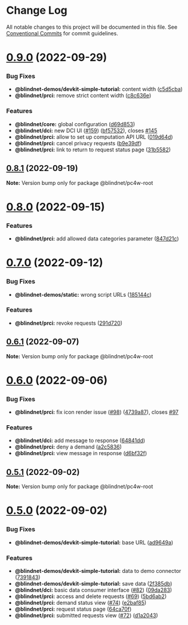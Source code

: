 # Change Log

All notable changes to this project will be documented in this file.
See [Conventional Commits](https://conventionalcommits.org) for commit guidelines.

# [0.9.0](https://github.com/blindnet-io/privacy-components-web/compare/v0.8.1...v0.9.0) (2022-09-29)


### Bug Fixes

* **@blindnet-demos/devkit-simple-tutorial:** content width ([c5d5cba](https://github.com/blindnet-io/privacy-components-web/commit/c5d5cba5e477533efe492b87aae05ea5d1575a09))
* **@blindnet/prci:** remove strict content width ([c8c636e](https://github.com/blindnet-io/privacy-components-web/commit/c8c636e8ab5ed131d06b8e9a92076a79079f92b4))


### Features

* **@blindnet/core:** global configuration ([d69d853](https://github.com/blindnet-io/privacy-components-web/commit/d69d8539d6a19614ac3bbf1d4b7d2bea63ba6bf3))
* **@blindnet/dci:** new DCI UI ([#159](https://github.com/blindnet-io/privacy-components-web/issues/159)) ([bf57532](https://github.com/blindnet-io/privacy-components-web/commit/bf57532686c1e5a430dc9f3a53af4c1b217e188e)), closes [#145](https://github.com/blindnet-io/privacy-components-web/issues/145)
* **@blindnet/prci:** allow to set up computation API URL ([019d64d](https://github.com/blindnet-io/privacy-components-web/commit/019d64d0e1f33e8144149db48e1220efb5e6eaf5))
* **@blindnet/prci:** cancel privacy requests ([b9e39df](https://github.com/blindnet-io/privacy-components-web/commit/b9e39df8f9e8ad0c50bf352f22ed10bde3f170bf))
* **@blindnet/prci:** link to return to request status page ([31b5582](https://github.com/blindnet-io/privacy-components-web/commit/31b55824ea1c1509326df5c39626e8ddf1bebd06))





## [0.8.1](https://github.com/blindnet-io/privacy-components-web/compare/v0.8.0...v0.8.1) (2022-09-19)

**Note:** Version bump only for package @blindnet/pc4w-root





# [0.8.0](https://github.com/blindnet-io/privacy-components-web/compare/v0.7.0...v0.8.0) (2022-09-15)


### Features

* **@blindnet/prci:** add allowed data categories parameter ([847d21c](https://github.com/blindnet-io/privacy-components-web/commit/847d21cf7f64c6f43eab0da31a174318b1ca7789))





# [0.7.0](https://github.com/blindnet-io/privacy-components-web/compare/v0.6.1...v0.7.0) (2022-09-12)


### Bug Fixes

* **@blindnet-demos/static:** wrong script URLs ([185144c](https://github.com/blindnet-io/privacy-components-web/commit/185144c0123b3392a135f961d7daa67f29903743))


### Features

* **@blindnet/prci:** revoke requests ([291d720](https://github.com/blindnet-io/privacy-components-web/commit/291d7205df2b14009dc3dd85386bad2bd3060d6f))





## [0.6.1](https://github.com/blindnet-io/privacy-components-web/compare/v0.6.0...v0.6.1) (2022-09-07)

**Note:** Version bump only for package @blindnet/pc4w-root





# [0.6.0](https://github.com/blindnet-io/privacy-components-web/compare/v0.5.1...v0.6.0) (2022-09-06)


### Bug Fixes

* **@blindnet/prci:** fix icon render issue ([#98](https://github.com/blindnet-io/privacy-components-web/issues/98)) ([4739a87](https://github.com/blindnet-io/privacy-components-web/commit/4739a87337a59a631240242c723c47577b070e7d)), closes [#97](https://github.com/blindnet-io/privacy-components-web/issues/97)


### Features

* **@blindnet/dci:** add message to response ([64841dd](https://github.com/blindnet-io/privacy-components-web/commit/64841ddf7195296381ba4f5a0af3a081527b6fa2))
* **@blindnet/prci:** deny a demand ([a2c5836](https://github.com/blindnet-io/privacy-components-web/commit/a2c5836bed9bf2e8456e339a6c4d583ae4569a80))
* **@blindnet/prci:** view message in response ([d6bf32f](https://github.com/blindnet-io/privacy-components-web/commit/d6bf32fdb9c5a47ca79f62de5422f1366ee63ca3))





## [0.5.1](https://github.com/blindnet-io/privacy-components-web/compare/v0.5.0...v0.5.1) (2022-09-02)

**Note:** Version bump only for package @blindnet/pc4w-root





# [0.5.0](https://github.com/blindnet-io/privacy-components-web/compare/v0.4.0...v0.5.0) (2022-09-02)


### Bug Fixes

* **@blindnet-demos/devkit-simple-tutorial:** base URL ([ad9649a](https://github.com/blindnet-io/privacy-components-web/commit/ad9649ab9f5c254a35a38375dbe1194be39a7ba0))


### Features

* **@blindnet-demos/devkit-simple-tutorial:** data to demo connector ([7391843](https://github.com/blindnet-io/privacy-components-web/commit/7391843892be6afe711a603ef032379014469499))
* **@blindnet-demos/devkit-simple-tutorial:** save data ([2f385db](https://github.com/blindnet-io/privacy-components-web/commit/2f385db5b8c73dbc70a61f1c9cb73e9e850f1ccd))
* **@blindnet/dci:** basic data consumer interface ([#82](https://github.com/blindnet-io/privacy-components-web/issues/82)) ([09da283](https://github.com/blindnet-io/privacy-components-web/commit/09da28353571382bd3d978fa39881efaae2be319))
* **@blindnet/prci:** access and delete requests ([#69](https://github.com/blindnet-io/privacy-components-web/issues/69)) ([5bd6ab2](https://github.com/blindnet-io/privacy-components-web/commit/5bd6ab2b52f66ef9704892c2f5369a2a1b070237))
* **@blindnet/prci:** demand status view ([#74](https://github.com/blindnet-io/privacy-components-web/issues/74)) ([e2baf85](https://github.com/blindnet-io/privacy-components-web/commit/e2baf85671248ca8f991f7ded0ae1993ae550dd1))
* **@blindnet/prci:** request status page ([64ca70f](https://github.com/blindnet-io/privacy-components-web/commit/64ca70f00218b18588ba594a7e40dd660953bd09))
* **@blindnet/prci:** submitted requests view ([#72](https://github.com/blindnet-io/privacy-components-web/issues/72)) ([d1a2043](https://github.com/blindnet-io/privacy-components-web/commit/d1a20436c1550ed3d7fbe1d91da72888b7d7ca78))
